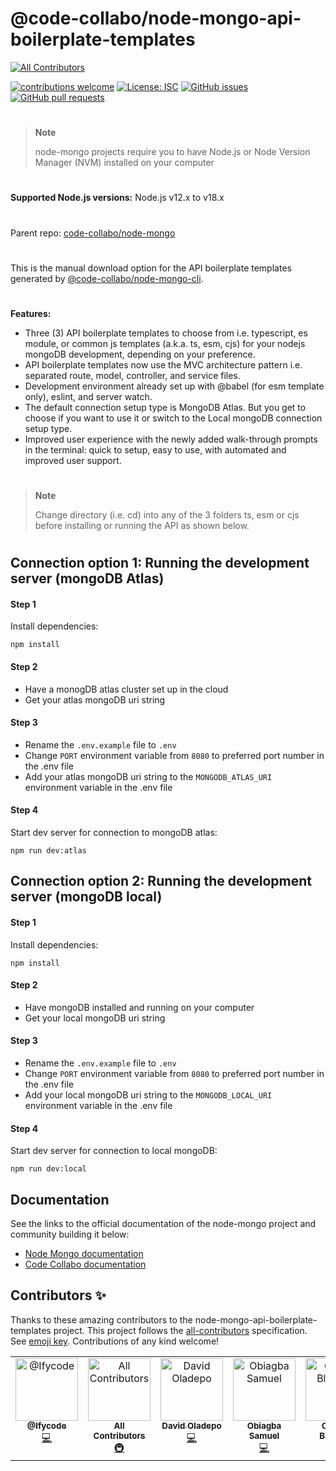 # @code-collabo/node-mongo-api-boilerplate-templates

<!-- ALL-CONTRIBUTORS-BADGE:START - Do not remove or modify this section -->
[![All Contributors](https://img.shields.io/badge/all_contributors-5-orange.svg?style=flat-square)](#contributors-)
<!-- ALL-CONTRIBUTORS-BADGE:END -->

[![contributions welcome](https://img.shields.io/badge/contributions-welcome-brightgreen.svg?style=flat)](https://code-collabo.gitbook.io/node-mongo-v2.0.0/contribution-guide/node-mongo) [![License: ISC](https://img.shields.io/badge/License-ISC-blue.svg)](https://github.com/code-collabo/node-mongo-api-boilerplate-templates/blob/develop/LICENSE) [![GitHub issues](https://img.shields.io/github/issues/code-collabo/node-mongo?color=red)](https://github.com/code-collabo/node-mongo/issues) [![GitHub pull requests](https://img.shields.io/github/issues-pr/code-collabo/node-mongo-api-boilerplate-templates?color=goldenrod)](https://github.com/code-collabo/node-mongo-api-boilerplate-templates/pulls)

#

> **Note** 
> 
> node-mongo projects require you to have Node.js or Node Version Manager (NVM) installed on your computer 


#

**Supported Node.js versions:** Node.js v12.x to v18.x

#

Parent repo: [code-collabo/node-mongo](https://github.com/code-collabo/node-mongo)

#

This is the manual download option for the API boilerplate templates generated by [@code-collabo/node-mongo-cli](https://github.com/code-collabo/node-mongo-cli). 

#
**Features:**
* Three (3) API boilerplate templates to choose from i.e. typescript, es module, or common js templates (a.k.a. ts, esm, cjs) for your nodejs mongoDB development, depending on your preference.
* API boilerplate templates now use the MVC architecture pattern i.e. separated route, model, controller, and service files.
* Development environment already set up with @babel (for esm template only), eslint, and server watch.
* The default connection setup type is MongoDB Atlas. But you get to choose if you want to use it or switch to the Local mongoDB connection setup type.
* Improved user experience with the newly added walk-through prompts in the terminal: quick to setup, easy to use, with automated and improved user support.

#

> **Note** 
> 
> Change directory (i.e. cd) into any of the 3 folders ts, esm or cjs before installing or running the API as shown below.

#

## Connection option 1: Running the development server (mongoDB Atlas)
#### Step 1 
Install dependencies:
````
npm install
````

#### Step 2
- Have a monogDB atlas cluster set up in the cloud
- Get your atlas mongoDB uri string

#### Step 3
- Rename the `.env.example` file to `.env`
- Change `PORT` environment variable from `8080` to preferred port number in the .env file
- Add your atlas mongoDB uri string to the `MONGODB_ATLAS_URI` environment variable in the .env file

#### Step 4
Start dev server for connection to mongoDB atlas:
````
npm run dev:atlas
````


## Connection option 2: Running the development server (mongoDB local)
#### Step 1 
Install dependencies:
````
npm install
````

#### Step 2
- Have mongoDB installed and running on your computer
- Get your local mongoDB uri string

#### Step 3
- Rename the `.env.example` file to `.env`
- Change `PORT` environment variable from `8080` to preferred port number in the .env file
- Add your local mongoDB uri string to the `MONGODB_LOCAL_URI` environment variable in the .env file

#### Step 4
Start dev server for connection to local mongoDB:
````
npm run dev:local
````

<!--
#
> TODO 1: Fix further help and contributors sections
> TODO 2: Fix Contributors welcome badge link
-->

## Documentation
See the links to the official documentation of the node-mongo project and community building it below:
- [Node Mongo documentation](https://code-collabo.gitbook.io/node-mongo-v2.0.0)
- [Code Collabo documentation](https://code-collabo.gitbook.io/doc/)

## Contributors ✨

Thanks to these amazing contributors to the node-mongo-api-boilerplate-templates project. This project follows the [all-contributors](https://github.com/all-contributors/all-contributors) specification. See [emoji key](https://allcontributors.org/docs/en/emoji-key). Contributions of any kind welcome!

<!-- ALL-CONTRIBUTORS-LIST:START - Do not remove or modify this section -->
<!-- prettier-ignore-start -->
<!-- markdownlint-disable -->
<table>
  <tbody>
    <tr>
      <td align="center" valign="top" width="16.66%"><a href="https://github.com/Ifycode"><img src="https://avatars.githubusercontent.com/u/45185388?v=4?s=100" width="100px;" alt="@Ifycode"/><br /><sub><b>@Ifycode</b></sub></a><br /><a href="https://github.com/code-collabo/node-mongo-api-boilerplate-templates/commits?author=Ifycode" title="Code">💻</a></td>
      <td align="center" valign="top" width="16.66%"><a href="https://allcontributors.org"><img src="https://avatars.githubusercontent.com/u/46410174?v=4?s=100" width="100px;" alt="All Contributors"/><br /><sub><b>All Contributors</b></sub></a><br /><a href="#infra-all-contributors" title="Infrastructure (Hosting, Build-Tools, etc)">🚇</a></td>
      <td align="center" valign="top" width="16.66%"><a href="https://github.com/Dkingofcode"><img src="https://avatars.githubusercontent.com/u/91491738?v=4?s=100" width="100px;" alt="David Oladepo"/><br /><sub><b>David Oladepo</b></sub></a><br /><a href="https://github.com/code-collabo/node-mongo-api-boilerplate-templates/commits?author=Dkingofcode" title="Code">💻</a></td>
      <td align="center" valign="top" width="16.66%"><a href="https://github.com/samuko-things"><img src="https://avatars.githubusercontent.com/u/75276934?v=4?s=100" width="100px;" alt="Obiagba Samuel"/><br /><sub><b>Obiagba Samuel</b></sub></a><br /><a href="https://github.com/code-collabo/node-mongo-api-boilerplate-templates/commits?author=samuko-things" title="Code">💻</a></td>
      <td align="center" valign="top" width="16.66%"><a href="https://www.blessingolaleye.xyz/"><img src="https://avatars.githubusercontent.com/u/70102539?v=4?s=100" width="100px;" alt="Olaleye Blessing"/><br /><sub><b>Olaleye Blessing</b></sub></a><br /><a href="https://github.com/code-collabo/node-mongo-api-boilerplate-templates/commits?author=Olaleye-Blessing" title="Documentation">📖</a></td>
    </tr>
  </tbody>
</table>

<!-- markdownlint-restore -->
<!-- prettier-ignore-end -->

<!-- ALL-CONTRIBUTORS-LIST:END -->
